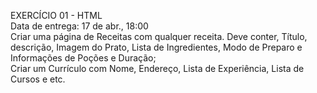 EXERCÍCIO 01 - HTML
<br>
Data de entrega: 17 de abr., 18:00
<br>
Criar uma página de Receitas com qualquer receita. Deve conter, Título, descrição, Imagem do Prato, Lista de Ingredientes, Modo de Preparo e Informações de Poções e Duração;
<br>
Criar um Currículo com Nome, Endereço, Lista de Experiência, Lista de Cursos e etc.
